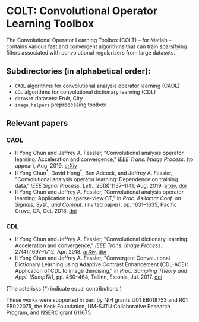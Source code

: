 # COLT: Convolutional Operator Learning Toolbox 

The Convolutional Operator Learning Toolbox (COLT) – for Matlab – contains various fast and convergent algorithms that can train sparsifying filters associated with convolutional regularizers from large datasets. 

## Subdirectories (in alphabetical order):

* `CAOL` algorithms for convolutional analysis operator learning (CAOL)
* `CDL` algorithms for convolutional dictionary learning (CDL)
* `dataset` datasets: Fruit, City
* `image_helpers` preprocessing toolbox

## Relevant papers

### CAOL

* Il Yong Chun and Jeffrey A. Fessler, 
"Convolutional analysis operator learning: Acceleration and convergence," 
*IEEE Trans. Image Process.* (to appear), Aug. 2019. 
[arXiv](http://arxiv.org/abs/1802.05584)
* Il Yong Chun<sup>\*</sup>, David Hong<sup>\*</sup>, Ben Adcock, and Jeffrey A. Fessler,
"Convolutional analysis operator learning: Dependence on training data,"
*IEEE Signal Process. Lett.*, 26(8):1137–1141, Aug. 2019. 
[arxiv](http://arxiv.org/abs/1902.08267), [doi](http://dx.doi.org/10.1109/LSP.2019.2921446)
* Il Yong Chun and Jeffrey A. Fessler, 
"Convolutional analysis operator learning: Application to sparse-view CT," 
in *Proc. Asilomar Conf. on Signals, Syst., and Comput.* (invited paper), pp. 1631–1635, Pacific Grove, CA, Oct. 2018. 
[doi](http://dx.doi.org/10.1109/ACSSC.2018.8645500)

### CDL

* Il Yong Chun and Jeffrey A. Fessler, 
"Convolutional dictionary learning: Acceleration and convergence," 
*IEEE Trans. Image Process.*, 27(4):1697–1712, Apr. 2018. 
[arXiv](https://arxiv.org/abs/1707.00389), [doi](http://dx.doi.org/10.1109/TIP.2017.2761545)
* Il Yong Chun and Jeffrey A. Fessler, 
"Convergent Convolutional Dictionary Learning using Adaptive Contrast Enhancement (CDL-ACE): Application of CDL to image denoising," 
in *Proc. Sampling Theory and Appl. (SampTA)*, pp. 460–464, Tallinn, Estonia, Jul. 2017.
[doi](http://dx.doi.org/10.1109/SAMPTA.2017.8024378)

(The asterisks (\*) indicate equal contributions.)

These works were supported in part by NIH grants U01 EB018753 and R01 EB022075, the Keck Foundation, UM-SJTU Collaborative Research Program, and NSERC grant 611675.

